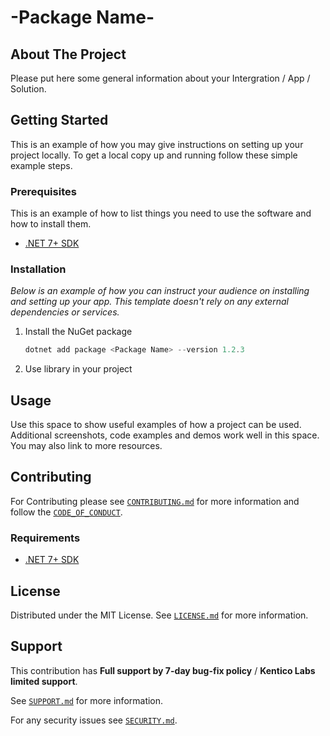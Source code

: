 # -Package Name-

<!-- ABOUT THE PROJECT -->
## About The Project

Please put here some general information about your Intergration / App / Solution.

<!-- GETTING STARTED -->
## Getting Started

This is an example of how you may give instructions on setting up your project locally.
To get a local copy up and running follow these simple example steps.

### Prerequisites

This is an example of how to list things you need to use the software and how to install them.

* [.NET 7+ SDK](https://dotnet.microsoft.com/en-us/download/dotnet/7.0)

### Installation

_Below is an example of how you can instruct your audience on installing and setting up your app. This template doesn't rely on any external dependencies or services._

1. Install the NuGet package

   ```powershell
   dotnet add package <Package Name> --version 1.2.3
   ```

1. Use library in your project

<!-- USAGE EXAMPLES -->
## Usage

Use this space to show useful examples of how a project can be used. Additional screenshots, code examples and demos work well in this space. You may also link to more resources.

<!-- CONTRIBUTING -->
## Contributing

For Contributing please see [`CONTRIBUTING.md`](https://github.com/Kentico/.github/blob/main/CONTRIBUTING.md) for more information and follow the [`CODE_OF_CONDUCT`](https://github.com/Kentico/.github/blob/main/CODE_OF_CONDUCT.md).

### Requirements

* [.NET 7+ SDK](https://dotnet.microsoft.com/en-us/download/dotnet/7.0)

<!-- LICENSE -->
## License

Distributed under the MIT License. See [`LICENSE.md`](./LICENSE.md) for more information.

<!-- SUPPORT -->
## Support

This contribution has **Full support by 7-day bug-fix policy** / **Kentico Labs limited support**.

See [`SUPPORT.md`](https://github.com/Kentico/.github/blob/main/SUPPORT.md#full-support) for more information.

For any security issues see [`SECURITY.md`](https://github.com/Kentico/.github/blob/main/SECURITY.md).
